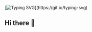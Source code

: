 [![Typing SVG](https://readme-typing-svg.herokuapp.com?font=Fira+Code&pause=1000&color=00C4FF&center=true&vCenter=true&width=435&lines=Hi+there!+👋;I'm+Sheetal+Sharma;Full+Stack+Developer;Always+learning+new+things!)](https://git.io/typing-svg)


## Hi there 👋

<!--
**Sheetal-x-Sharma/Sheetal-x-Sharma** is a ✨ _special_ ✨ repository because its `README.md` (this file) appears on your GitHub profile.

Here are some ideas to get you started:

- 🔭 I’m currently working on ...
- 🌱 I’m currently learning ...
- 👯 I’m looking to collaborate on ...
- 🤔 I’m looking for help with ...
- 💬 Ask me about ...
- 📫 How to reach me: ...
- 😄 Pronouns: ...
- ⚡ Fun fact: ...
-->
